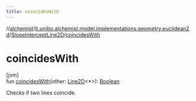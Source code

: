 ```yaml
---
title: coincidesWith
---
```

//[alchemist](../../../index.html)/[it.unibo.alchemist.model.implementations.geometry.euclidean2d](../index.html)/[SlopeInterceptLine2D](index.html)/[coincidesWith](coincides-with.html)



# coincidesWith



[jvm]\
fun [coincidesWith](coincides-with.html)(other: [Line2D](../../it.unibo.alchemist.model.interfaces.geometry.euclidean2d/-line2-d/index.html)<*>): [Boolean](https://kotlinlang.org/api/latest/jvm/stdlib/kotlin/-boolean/index.html)



Checks if two lines coincide.




